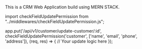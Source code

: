 This is a CRM Web Application build using MERN STACK.

import checkFieldUpdatePermission from "../middlewares/checkFieldUpdatePermission.js";

app.put('/api/v1/customer/update-customer/:id', checkFieldUpdatePermission('customer', ['name', 'email', 'phone', 'address']), (req, res) => {
  // Your update logic here
});
